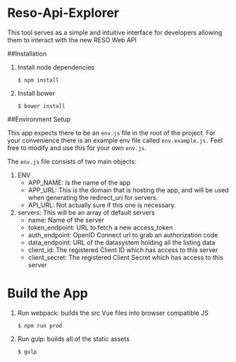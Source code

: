# Reso-Api-Explorer
This tool serves as a simple and intuitive interface for developers allowing them to interact with the new RESO Web API

##Installation

1. Install node dependencies

    ```shell
    $ npm install
    ```
2. Install bower

    ```shell
    $ bower install
    ```
 
##Environment Setup
 
 This app expects there to be an `env.js` file in the root of the project.
 For your convenience there is an example env file called `env.example.js.`
 Feel free to modify and use this for your own `env.js`.
 
 The `env.js` file consists of two main objects:
 1. ENV
    * APP_NAME: Is the name of the app
    * APP_URL: This is the domain that is hosting the app, and will be used when generating the redirect_uri for servers.
    * API_URL: Not actually sure if this one is necessary.
 2. servers: This will be an array of default servers
    * name: Name of the server
    * token_endpoint: URL to fetch a new access_token
    * auth_endpoint: OpenID Connect url to grab an authorization code
    * data_endpoint: URL of the datasystem holding all the listing data
    * client_id: The registered Client ID which has access to this server
    * client_secret: The registered Client Secret which has access to this server
 
 # Build the App
 
 1. Run webpack: builds the src Vue files into browser compatible JS
     ```shell
     $ npm run prod
     ```
 2. Run gulp: builds all of the static assets
     ```
     $ gulp
     ```